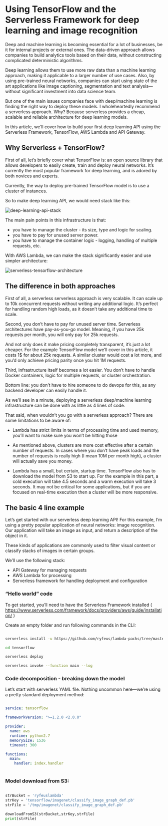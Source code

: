 
# Using TensorFlow and the Serverless Framework for deep learning and image recognition


Deep and machine learning is becoming essential for a lot of businesses, be it for internal projects or external ones. The data-driven approach allows companies to build analytics tools based on their data, without constructing complicated deterministic algorithms.


Deep learning allows them to use more raw data than a machine learning approach, making it applicable to a larger number of use cases. Also, by using pre-trained neural networks, companies can start using state of the art applications like image captioning, segmentation and text analysis—without significant investment into data science team.

But one of the main issues companies face with deep/machine learning is finding the right way to deploy these models. I wholeheartedly recommend a serverless approach. Why? Because serverless provides a cheap, scalable and reliable architecture for deep learning models.


In this article, we’ll cover how to build your first deep learning API using the Serverless Framework, TensorFlow, AWS Lambda and API Gateway.


## Why Serverless + TensorFlow?

First of all, let’s briefly cover what TensorFlow is: an open source library that allows developers to easily create, train and deploy neural networks. It’s currently the most popular framework for deep learning, and is adored by both novices and experts.

Currently, the way to deploy pre-trained TensorFlow model is to use a cluster of instances.

So to make deep learning API, we would need stack like this:


![deep-learning-api-stack](https://user-images.githubusercontent.com/23625821/122518916-22fe1e00-d012-11eb-9ce7-e766a007487f.gif)


The main pain points in this infrastructure is that:

- you have to manage the cluster - its size, type and logic for scaling. 
- you have to pay for unused server power.
- you have to manage the container logic - logging, handling of multiple requests, etc.


With AWS Lambda, we can make the stack significantly easier and use simpler architecture:

![serverless-tensorflow-architecture](https://user-images.githubusercontent.com/23625821/122519107-6062ab80-d012-11eb-91dd-b78bd1a0e6e6.png)



## The difference in both approaches

First of all, a serverless serverless approach is very scalable. It can scale up to 10k concurrent requests without writing any additional logic. It’s perfect for handling random high loads, as it doesn’t take any additional time to scale.

Second, you don’t have to pay for unused server time. Serverless architectures have pay-as-you-go model. Meaning, if you have 25k requests per month, you will only pay for 25k requests.

And not only does it make pricing completely transparent, it’s just a lot cheaper. For the example TensorFlow model we’ll cover in this article, it costs 1$ for about 25k requests. A similar cluster would cost a lot more, and you’d only achieve pricing parity once you hit 1M requests.

Third, infrastructure itself becomes a lot easier. You don’t have to handle Docker containers, logic for multiple requests, or cluster orchestration.

Bottom line: you don’t have to hire someone to do devops for this, as any backend developer can easily handle it.

As we’ll see in a minute, deploying a serverless deep/machine learning infrastructure can be done with as little as 4 lines of code.


That said, when wouldn’t you go with a serverless approach? There are some limitations to be aware of:

- Lambda has strict limits in terms of processing time and used memory, you’ll want to make sure you won’t be hitting those

- As mentioned above, clusters are more cost effective after a certain number of requests. In cases where you don’t have peak loads and the number of requests is really high (I mean 10M per month high), a cluster will actually save you money.

- Lambda has a small, but certain, startup time. TensorFlow also has to download the model from S3 to start up. For the example in this part, a cold execution will take 4.5 seconds and a warm execution will take 3 seconds. It may not be critical for some applications, but if you are focused on real-time execution then a cluster will be more responsive.


## The basic 4 line example

Let’s get started with our serverless deep learning API! For this example, I’m using a pretty popular application of neural networks: image recognition. Our application will take an image as input, and return a description of the object in it.

These kinds of applications are commonly used to filter visual content or classify stacks of images in certain groups.


We’ll use the following stack:

- API Gateway for managing requests
- AWS Lambda for processing
- Serverless framework for handling deployment and configuration


### “Hello world” code

To get started, you’ll need to have the Serverless Framework installed ( https://www.serverless.com/framework/docs/providers/aws/guide/installation/ ) 


Create an empty folder and run following commands in the CLI:

```bash

serverless install -u https://github.com/ryfeus/lambda-packs/tree/master/Tensorflow/source -n tensorflow

cd tensorflow

serverless deploy

serverless invoke --function main --log


```

### Code decomposition - breaking down the model

Let’s start with serverless YAML file. Nothing uncommon here—we’re using a pretty standard deployment method:

```yaml

service: tensorflow

frameworkVersion: ">=1.2.0 <2.0.0"

provider:
  name: aws
  runtime: python2.7
  memorySize: 1536
  timeout: 300

functions:
  main:
    handler: index.handler
    

```


### Model download from S3:
```py

strBucket = 'ryfeuslambda'
strKey = 'tensorflow/imagenet/classify_image_graph_def.pb'
strFile = '/tmp/imagenet/classify_image_graph_def.pb'

downloadFromS3(strBucket,strKey,strFile)
print(strFile)

```


